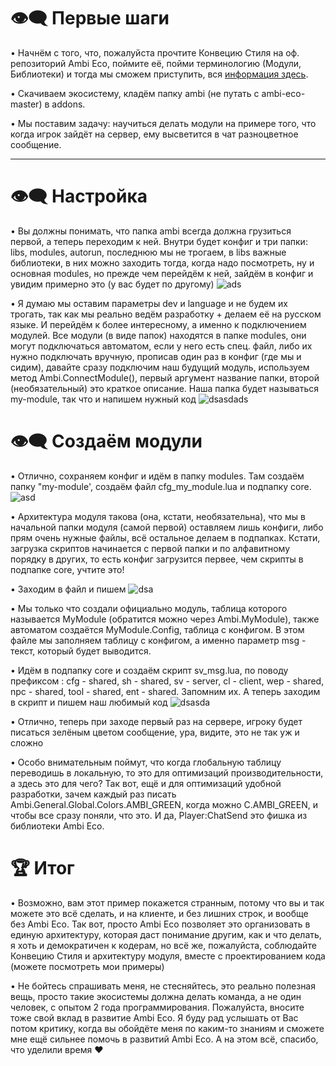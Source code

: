 👁‍🗨 Первые шаги
=============================================
• Начнём с того, что, пожалуйста прочтите Конвецию Стиля на оф. репозиторий Ambi Eco, поймите её, пойми терминологию (Модули, Библиотеки) и тогда мы сможем приступить, вся [информация здесь](https://github.com/Titanovsky/ambi-eco).

• Скачиваем экосистему, кладём папку ambi (не путать с ambi-eco-master) в addons.

• Мы поставим задачу: научиться делать модули на примере того, что когда игрок зайдёт на сервер, ему высветится в чат разноцветное сообщение.
_____________________________________________________________________________

👁‍🗨 Настройка
=============================================
• Вы должны понимать, что папка ambi всегда должна грузиться первой, а теперь переходим к ней. Внутри будет конфиг и три папки: libs, modules, autorun, последнюю мы не трогаем, в libs важные библиотеки, в них можно заходить тогда, когда надо посмотреть, ну и основная modules, но прежде чем перейдём к ней, зайдём в конфиг и увидим примерно это (у вас будет по другому)
![ads](https://i.imgur.com/YGZG2Ls.png)

• Я думаю мы оставим параметры dev и language и не будем их трогать, так как мы реально ведём разработку + делаем её на русском языке. И перейдём к более интересному, а именно к подключением модулей. Все модули (в виде папок) находятся в папке modules, они могут подключаться автоматом, если у него есть спец. файл, либо их нужно подключать вручную, прописав один раз в конфиг (где мы и сидим), давайте сразу подключим наш будущий модуль, используем метод Ambi.ConnectModule(), первый аргумент название папки, второй (необязательный) это краткое описание. Наша папка будет называться my-module, так что и напишем нужный код
![dsasdads](https://i.imgur.com/vZQsZVH.png)

👁‍🗨 Создаём модули
=============================================
• Отлично, сохраняем конфиг и идём в папку modules. Там создаём папку "my-module', создаём файл cfg_my_module.lua и подпапку core.
![asd](https://i.imgur.com/Lc2E4yY.png)

• Архитектура модуля такова (она, кстати, необязательна), что мы в начальной папки модуля (самой первой) оставляем лишь конфиги, либо прям очень нужные файлы, всё остальное делаем в подпапках. Кстати, загрузка скриптов начинается с первой папки и по алфавитному порядку в других, то есть конфиг загрузится первее, чем скрипты в подпапке core, учтите это!

• Заходим в файл и пишем 
![dsa](https://i.imgur.com/iql4TjL.png)

• Мы только что создали официально модуль, таблица которого называется MyModule (обратится можно через Ambi.MyModule), также автоматом создаётся MyModule.Config, таблица с конфигом. В этом файле мы заполняем таблицу с конфигом, а именно параметр msg - текст, который будет выводится.

• Идём в подпапку core и создаём скрипт sv_msg.lua, по поводу префиксом  : cfg - shared, sh - shared, sv - server, cl - client, wep - shared, npc - shared, tool - shared, ent - shared. Запомним их. А теперь заходим в скрипт и пишем наш любимый код
![dsasda](https://i.imgur.com/0HyaqJl.png)

• Отлично, теперь при заходе первый раз на сервере, игроку будет писаться зелёным цветом сообщение, ура, видите, это не так уж и сложно

• Особо внимательным поймут, что когда глобальную таблицу переводишь в локальную, то это для оптимизаций производительности, а здесь это для чего? Так вот, ещё и для оптимизаций удобной разработки, зачем каждый раз писать Ambi.General.Global.Colors.AMBI_GREEN, когда можно C.AMBI_GREEN, и чтобы все сразу поняли, что это. И да, Player:ChatSend это фишка из библиотеки Ambi Eco.

🏆 Итог
=============================================
• Возможно, вам этот пример покажется странным, потому что вы и так можете это всё сделать, и на клиенте, и без лишних строк, и вообще без Ambi Eco. Так вот, просто Ambi Eco позволяет это организовать в единую архитектуру, которая даст понимание другим, как и что делать, я хоть и демократичен к кодерам, но всё же, пожалуйста, соблюдайте Конвецию Стиля и архитектуру модуля, вместе с проектированием кода (можете посмотреть мои примеры)

• Не бойтесь спрашивать меня, не стесняйтесь, это реально полезная вещь, просто такие экосистемы должна делать команда, а не один человек, с опытом 2 года программирования. Пожалуйста, вносите тоже свой вклад в развитие Ambi Eco. Я буду рад услышать от Вас потом критику, когда вы обойдёте меня по каким-то знаниям и сможете мне ещё сильнее помочь в развитий Ambi Eco. А на этом всё, спасибо, что уделили время ❤️
